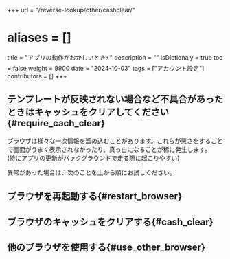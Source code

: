 +++
url = "/reverse-lookup/other/cashclear/"
# aliases = []
title = "アプリの動作がおかしいとき⚡️"
description = ""
isDictionaly = true
toc = false
weight = 9900
date = "2024-10-03"
tags = ["アカウント設定"]
contributors = []
+++

## テンプレートが反映されない場合など不具合があったときはキャッシュをクリアしてください{#require_cach_clear}

ブラウザは様々な一次情報を溜め込むことがあります。これらが悪さをすることで画面がうまく表示されなかったり、真っ白になることが稀に発生します。  
(特にアプリの更新がバックグラウンドで走る際に起こりやすい)

異常があった場合は、次のことを上から順にお試しください。

## ブラウザを再起動する{#restart_browser}

## ブラウザのキャッシュをクリアする{#cash_clear}

## 他のブラウザを使用する{#use_other_browser}
